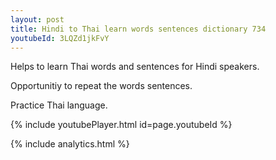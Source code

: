 ```yaml
---
layout: post
title: Hindi to Thai learn words sentences dictionary 734 
youtubeId: 3LQZd1jkFvY
---
```

 
 
Helps to learn Thai words and sentences for Hindi speakers.

Opportunitiy to repeat the words sentences. 

Practice Thai language. 
 
{% include youtubePlayer.html id=page.youtubeId %}
 
 
{% include analytics.html %}